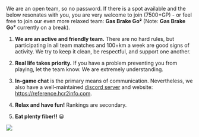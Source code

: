 
We are an open team, so no password.  If there is a spot available and the below resonates with you, you are very welcome to join (7500+GP) - or feel free to join our even more relaxed team: **Gas Brake Go²** (Note: **Gas Brake Go²** currently on a break).

1. **We are an active and friendly team.** There are no hard rules, but participating in all team matches and 100+km a week are good signs of activity. We try to keep it clean, be respectful, and support one another. 

2. **Real life takes priority.** If you have a problem preventing you from playing, let the team know. We are extremely understanding.

3. **In-game chat** is the primary means of communication. Nevertheless, we also have a well-maintained [discord server](https://discord.gg/8qk5Mmwd) and website: <https://reference.hcr2info.com>.

4. **Relax and have fun!**  Rankings are secondary.

5. **Eat plenty fiber!!** 😀
   

![](https://i.etsystatic.com/32141718/r/il/a1c5f1/5097511577/il_1588xN.5097511577_m50w.jpg)
